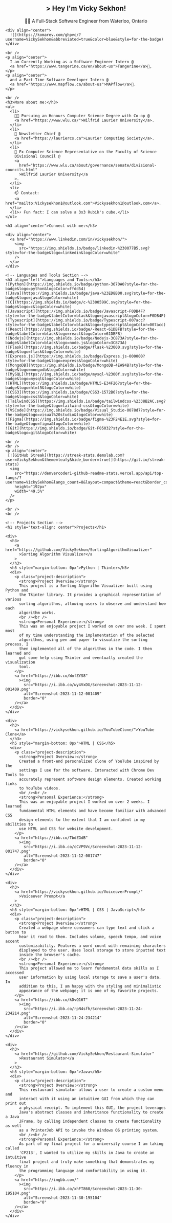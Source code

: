 <!DOCTYPE html>
<html lang="en">
  <head>
    <meta charset="UTF-8" />
    <meta name="viewport" content="width=device-width, initial-scale=1.0" />
  </head>
  <body>
    <!-- Header Section -->
    <h2 align="center">> Hey I'm Vicky Sekhon!</h2>
    <p align="center">
      👨‍💻 A Full-Stack Software Engineer from Waterloo, Ontario
    </p>

    <div align="center">
      ![](https://komarev.com/ghpvc/?username=VickySekhon&abbreviated=true&color=blue&style=for-the-badge)
    </div>

    <br />
    <p align="center">
      I am Currently Working as a Software Engineer Intern @
      <a href="https://www.tangerine.ca/en/about-us">Tangerine</a>🍊,
    </p>
    <p align="center">
      and a Part-Time Software Developer Intern @
      <a href="https://www.mapflow.ca/about-us">MAPflow</a>💊.
    </p>

    <br />
    <h3>More about me:</h3>
    <ul>
      <li>
        👨‍🎓 Pursuing an Honours Computer Science Degree with Co-op @
        <a href="https://www.wlu.ca/">Wilfrid Laurier University</a>.
      </li>
      <li>
        📰 Newsletter Chief @
        <a href="https://lauriercs.ca">Laurier Computing Society</a>.
      </li>
      <li>
        💼 Ex-Computer Science Representative on the Faculty of Science
        Divisional Council @
        <a
          href="https://www.wlu.ca/about/governance/senate/divisional-councils.html"
          >Wilfrid Laurier University</a
        >.
      </li>
      <li>
        📫 Contact:
        <a href="mailto:Vickysekhon1@outlook.com">Vickysekhon1@outlook.com</a>.
      </li>
      <li>⚡ Fun fact: I can solve a 3x3 Rubik's cube.</li>
    </ul>

    <h3 align="center">Connect with me:</h3>

    <div align="center">
      <a href="https://www.linkedin.com/in/vickysekhon/">
        <img
          src="https://img.shields.io/badge/linkedin-%230077B5.svg?style=for-the-badge&logo=linkedin&logoColor=white"
        />
      </a>
    </div>

    <!-- Languages and Tools Section -->
    <h3 align="left">Languages and Tools:</h3>
    ![Python](https://img.shields.io/badge/python-3670A0?style=for-the-badge&logo=python&logoColor=ffdd54)
    ![Java](https://img.shields.io/badge/java-%23ED8B00.svg?style=for-the-badge&logo=java&logoColor=white)
    ![C](https://img.shields.io/badge/c-%2300599C.svg?style=for-the-badge&logo=c&logoColor=white)
    ![Javascript](https://img.shields.io/badge/Javascript-F0DB4F?style=for-the-badge&labelColor=black&logo=javascript&logoColor=F0DB4F)
    ![Typescript](https://img.shields.io/badge/Typescript-007acc?style=for-the-badge&labelColor=black&logo=typescript&logoColor=007acc)
    ![React](https://img.shields.io/badge/-React-61DBFB?style=for-the-badge&labelColor=black&logo=react&logoColor=61DBFB)
    ![Nodejs](https://img.shields.io/badge/Nodejs-3C873A?style=for-the-badge&labelColor=black&logo=node.js&logoColor=3C873A)
    ![Flask](https://img.shields.io/badge/flask-%23000.svg?style=for-the-badge&logo=flask&logoColor=white)
    ![Express.js](https://img.shields.io/badge/Express.js-000000?style=for-the-badge&logo=express&logoColor=white)
    ![MongoDB](https://img.shields.io/badge/MongoDB-4EA94B?style=for-the-badge&logo=mongodb&logoColor=white)
    ![MySQL](https://img.shields.io/badge/mysql-%2300f.svg?style=for-the-badge&logo=mysql&logoColor=white)
    ![HTML](https://img.shields.io/badge/HTML5-E34F26?style=for-the-badge&logo=html5&logoColor=white)
    ![CSS3](https://img.shields.io/badge/CSS3-1572B6?style=for-the-badge&logo=css3&logoColor=white)
    ![TailwindCSS](https://img.shields.io/badge/tailwindcss-%2338B2AC.svg?style=for-the-badge&logo=tailwind-css&logoColor=white)
    ![VSCode](https://img.shields.io/badge/Visual_Studio-0078d7?style=for-the-badge&logo=visual%20studio&logoColor=white)
    ![Figma](https://img.shields.io/badge/figma-%23F24E1E.svg?style=for-the-badge&logo=figma&logoColor=white)
    ![Git](https://img.shields.io/badge/Git-F05032?style=for-the-badge&logo=git&logoColor=white)

    <br />
    <br />
    <p align="center">
     [![GitHub Streak](https://streak-stats.demolab.com?user=VickySekhon&theme=leafy&hide_border=true)](https://git.io/streak-stats)
      <img
        src="https://denvercoder1-github-readme-stats.vercel.app/api/top-langs/?username=VickySekhon&langs_count=8&layout=compact&theme=react&border_color=7F3FBF&bg_color=0D1117&title_color=F85D7F&icon_color=F8D866"
        height="192px"
        width="49.5%"
      />
    </p>

    <br />
    <br />

    <!-- Projects Section -->
    <h1 style="text-align: center">Projects</h1>

    <div>
      <h3>
        <a href="https://github.com/VickySekhon/SortingAlgorithmVisualizer"
          >Sorting Algorithm Visualizer</a
        >
      </h3>
      <h5 style="margin-bottom: 0px">Python | Tkinter</h5>
      <div>
        <p class="project-description">
          <strong>Project Overview:</strong>
          This project is a Sorting Algorithm Visualizer built using Python and
          the Tkinter library. It provides a graphical representation of various
          sorting algorithms, allowing users to observe and understand how each
          algorithm works.
          <br /><br />
          <strong>Personal Experience:</strong>
          This was an enjoyable project I worked on over one week. I spent most
          of my time understanding the implementation of the selected
          algorithms, using pen and paper to visualize the sorting process. I
          then implemented all of the algorithms in the code. I then learned and
          got some help using Tkinter and eventually created the visualization
          tool.
        </p>
        <a href="https://ibb.co/WnfZYS8"
          ><img
            src="https://i.ibb.co/wy4VxDG/Screenshot-2023-11-12-001409.png"
            alt="Screenshot-2023-11-12-001409"
            border="0"
        /></a>
      </div>
    </div>

    <div>
      <h3>
        <a href="https://vickysekhon.github.io/YouTubeClone/">YouTube Clone</a>
      </h3>
      <h5 style="margin-bottom: 0px">HTML | CSS</h5>
      <div>
        <p class="project-description">
          <strong>Project Overview:</strong>
          Created a front-end personalized clone of YouTube inspired by the
          settings I use for the software. Interacted with Chrome Dev Tools to
          accurately represent software design elements. Created working links
          to YouTube videos.
          <br /><br />
          <strong>Personal Experience:</strong>
          This was an enjoyable project I worked on over 2 weeks. I learned
          fundamental HTML elements and have become familiar with advanced CSS
          design elements to the extent that I am confident in my abilities to
          use HTML and CSS for website development.
        </p>
        <a href="https://ibb.co/TbdZGdB"
          ><img
            src="https://i.ibb.co/cCVP9Vc/Screenshot-2023-11-12-001747.png"
            alt="Screenshot-2023-11-12-001747"
            border="0"
        /></a>
      </div>
    </div>

    <div>
      <h3>
        <a href="https://vickysekhon.github.io/VoiceoverPrompt/"
          >Voiceover Prompt</a
        >
      </h3>
      <h5 style="margin-bottom: 0px">HTML | CSS | JavaScript</h5>
      <div>
        <p class="project-description">
          <strong>Project Overview:</strong>
          Created a webpage where consumers can type text and click a button to
          hear it read to them. Includes volume, speech tempo, and voice accent
          customizability. Features a word count with remaining characters
          displayed to the user. Uses local storage to store inputted text
          inside the browser's cache.
          <br /><br />
          <strong>Personal Experience:</strong>
          This project allowed me to learn fundamental data skills as I accessed
          user information by using local storage to save a user's data. In
          addition to this, I am happy with the styling and minimalistic
          appearance of the webpage; it is one of my favorite projects.
        </p>
        <a href="https://ibb.co/kDvQ16T"
          ><img
            src="https://i.ibb.co/rpN4sfh/Screenshot-2023-11-24-234214.png"
            alt="Screenshot-2023-11-24-234214"
            border="0"
        /></a>
      </div>
    </div>

    <div>
      <h3>
        <a href="https://github.com/VickySekhon/Restaurant-Simulator"
          >Restaurant Simulator</a
        >
      </h3>
      <h5 style="margin-bottom: 0px">Java</h5>
      <div>
        <p class="project-description">
          <strong>Project Overview:</strong>
          This restaurant simulator allows a user to create a custom menu and
          interact with it using an intuitive GUI from which they can print out
          a physical receipt. To implement this GUI, the project leverages
          Java's abstract classes and inheritance functionality to create a Java
          JFrame, by calling independent classes to create functionality as well
          as a PrinterJob API to invoke the Windows OS printing system.
          <br /><br />
          <strong>Personal Experience:</strong>
          As part of my final project for a university course I am taking called
          'CP213', I wanted to utilize my skills in Java to create an intuitive
          final project and truly make something that demonstrates my fluency in
          the programming language and comfortability in using it.
        </p>
        <a href="https://imgbb.com/"
          ><img
            src="https://i.ibb.co/xhFT860/Screenshot-2023-11-30-195104.png"
            alt="Screenshot-2023-11-30-195104"
            border="0"
        /></a>
      </div>
    </div>
  </body>
</html>
